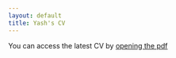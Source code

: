 ```yaml
---
layout: default
title: Yash's CV
---
```

You can access the latest CV by [opening the pdf]({{site.url}}/cv/static/Curriculum-Vitae.pdf)
